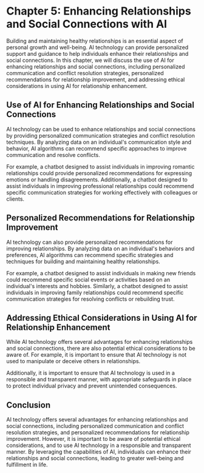 Chapter 5: Enhancing Relationships and Social Connections with AI
=================================================================

Building and maintaining healthy relationships is an essential aspect of personal growth and well-being. AI technology can provide personalized support and guidance to help individuals enhance their relationships and social connections. In this chapter, we will discuss the use of AI for enhancing relationships and social connections, including personalized communication and conflict resolution strategies, personalized recommendations for relationship improvement, and addressing ethical considerations in using AI for relationship enhancement.

Use of AI for Enhancing Relationships and Social Connections
------------------------------------------------------------

AI technology can be used to enhance relationships and social connections by providing personalized communication strategies and conflict resolution techniques. By analyzing data on an individual's communication style and behavior, AI algorithms can recommend specific approaches to improve communication and resolve conflicts.

For example, a chatbot designed to assist individuals in improving romantic relationships could provide personalized recommendations for expressing emotions or handling disagreements. Additionally, a chatbot designed to assist individuals in improving professional relationships could recommend specific communication strategies for working effectively with colleagues or clients.

Personalized Recommendations for Relationship Improvement
---------------------------------------------------------

AI technology can also provide personalized recommendations for improving relationships. By analyzing data on an individual's behaviors and preferences, AI algorithms can recommend specific strategies and techniques for building and maintaining healthy relationships.

For example, a chatbot designed to assist individuals in making new friends could recommend specific social events or activities based on an individual's interests and hobbies. Similarly, a chatbot designed to assist individuals in improving family relationships could recommend specific communication strategies for resolving conflicts or rebuilding trust.

Addressing Ethical Considerations in Using AI for Relationship Enhancement
--------------------------------------------------------------------------

While AI technology offers several advantages for enhancing relationships and social connections, there are also potential ethical considerations to be aware of. For example, it is important to ensure that AI technology is not used to manipulate or deceive others in relationships.

Additionally, it is important to ensure that AI technology is used in a responsible and transparent manner, with appropriate safeguards in place to protect individual privacy and prevent unintended consequences.

Conclusion
----------

AI technology offers several advantages for enhancing relationships and social connections, including personalized communication and conflict resolution strategies, and personalized recommendations for relationship improvement. However, it is important to be aware of potential ethical considerations, and to use AI technology in a responsible and transparent manner. By leveraging the capabilities of AI, individuals can enhance their relationships and social connections, leading to greater well-being and fulfillment in life.

